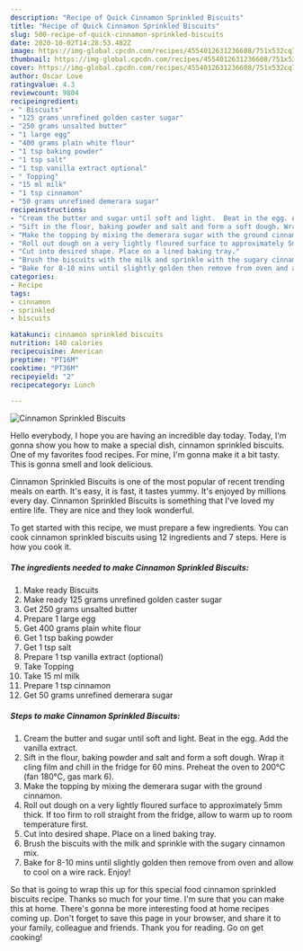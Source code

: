 ```yaml
---
description: "Recipe of Quick Cinnamon Sprinkled Biscuits"
title: "Recipe of Quick Cinnamon Sprinkled Biscuits"
slug: 500-recipe-of-quick-cinnamon-sprinkled-biscuits
date: 2020-10-02T14:28:53.482Z
image: https://img-global.cpcdn.com/recipes/4554012631236608/751x532cq70/cinnamon-sprinkled-biscuits-recipe-main-photo.jpg
thumbnail: https://img-global.cpcdn.com/recipes/4554012631236608/751x532cq70/cinnamon-sprinkled-biscuits-recipe-main-photo.jpg
cover: https://img-global.cpcdn.com/recipes/4554012631236608/751x532cq70/cinnamon-sprinkled-biscuits-recipe-main-photo.jpg
author: Oscar Love
ratingvalue: 4.3
reviewcount: 9804
recipeingredient:
- " Biscuits"
- "125 grams unrefined golden caster sugar"
- "250 grams unsalted butter"
- "1 large egg"
- "400 grams plain white flour"
- "1 tsp baking powder"
- "1 tsp salt"
- "1 tsp vanilla extract optional"
- " Topping"
- "15 ml milk"
- "1 tsp cinnamon"
- "50 grams unrefined demerara sugar"
recipeinstructions:
- "Cream the butter and sugar until soft and light.  Beat in the egg. Add the vanilla extract."
- "Sift in the flour, baking powder and salt and form a soft dough. Wrap it cling film and chill in the fridge for 60 mins. Preheat the oven to 200°C (fan 180°C, gas mark 6)."
- "Make the topping by mixing the demerara sugar with the ground cinnamon."
- "Roll out dough on a very lightly floured surface to approximately 5mm thick. If too firm to roll straight from the fridge,  allow to warm up to room temperature first."
- "Cut into desired shape. Place on a lined baking tray."
- "Brush the biscuits with the milk and sprinkle with the sugary cinnamon mix."
- "Bake for 8-10 mins until slightly golden then remove from oven and allow to cool on a wire rack.  Enjoy!"
categories:
- Recipe
tags:
- cinnamon
- sprinkled
- biscuits

katakunci: cinnamon sprinkled biscuits 
nutrition: 140 calories
recipecuisine: American
preptime: "PT16M"
cooktime: "PT36M"
recipeyield: "2"
recipecategory: Lunch

---
```



![Cinnamon Sprinkled Biscuits](https://img-global.cpcdn.com/recipes/4554012631236608/751x532cq70/cinnamon-sprinkled-biscuits-recipe-main-photo.jpg)

Hello everybody, I hope you are having an incredible day today. Today, I'm gonna show you how to make a special dish, cinnamon sprinkled biscuits. One of my favorites food recipes. For mine, I'm gonna make it a bit tasty. This is gonna smell and look delicious.



Cinnamon Sprinkled Biscuits is one of the most popular of recent trending meals on earth. It's easy, it is fast, it tastes yummy. It's enjoyed by millions every day. Cinnamon Sprinkled Biscuits is something that I've loved my entire life. They are nice and they look wonderful.


To get started with this recipe, we must prepare a few ingredients. You can cook cinnamon sprinkled biscuits using 12 ingredients and 7 steps. Here is how you cook it.

<!--inarticleads1-->

##### The ingredients needed to make Cinnamon Sprinkled Biscuits:

1. Make ready  Biscuits
1. Make ready 125 grams unrefined golden caster sugar
1. Get 250 grams unsalted butter
1. Prepare 1 large egg
1. Get 400 grams plain white flour
1. Get 1 tsp baking powder
1. Get 1 tsp salt
1. Prepare 1 tsp vanilla extract (optional)
1. Take  Topping
1. Take 15 ml milk
1. Prepare 1 tsp cinnamon
1. Get 50 grams unrefined demerara sugar




<!--inarticleads2-->

##### Steps to make Cinnamon Sprinkled Biscuits:

1. Cream the butter and sugar until soft and light.  Beat in the egg. Add the vanilla extract.
1. Sift in the flour, baking powder and salt and form a soft dough. Wrap it cling film and chill in the fridge for 60 mins. Preheat the oven to 200°C (fan 180°C, gas mark 6).
1. Make the topping by mixing the demerara sugar with the ground cinnamon.
1. Roll out dough on a very lightly floured surface to approximately 5mm thick. If too firm to roll straight from the fridge,  allow to warm up to room temperature first.
1. Cut into desired shape. Place on a lined baking tray.
1. Brush the biscuits with the milk and sprinkle with the sugary cinnamon mix.
1. Bake for 8-10 mins until slightly golden then remove from oven and allow to cool on a wire rack.  Enjoy!




So that is going to wrap this up for this special food cinnamon sprinkled biscuits recipe. Thanks so much for your time. I'm sure that you can make this at home. There's gonna be more interesting food at home recipes coming up. Don't forget to save this page in your browser, and share it to your family, colleague and friends. Thank you for reading. Go on get cooking!
